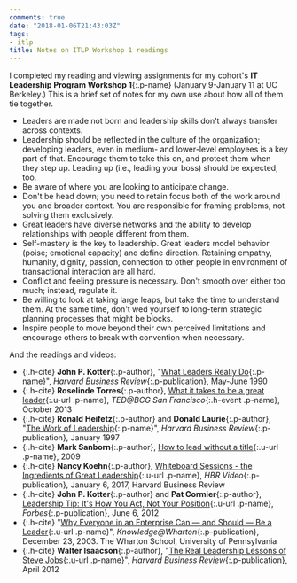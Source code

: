 ```yaml
---
comments: true
date: "2018-01-06T21:43:03Z"
tags:
- itlp
title: Notes on ITLP Workshop 1 readings
---
```


I completed my reading and viewing assignments for my cohort's <span class="h-event">__IT Leadership Program Workshop 1__{:.p-name} (<time class="dt-start" datetime="2017-01-09">January 9</time>-<time class="dt-start" datetime="2017-01-11">January 11</time> at <span class="p-location">UC Berkeley</span>.) This is a brief set of notes for my own use about how all of them tie together. <!--more-->

* Leaders are made not born and leadership skills don't always transfer across contexts.  
* Leadership should be reflected in the culture of the organization; developing leaders, even in medium- and lower-level employees is a key part of that. Encourage them to take this on, and protect them when they step up. Leading up (i.e., leading your boss) should be expected, too.
* Be aware of where you are looking to anticipate change.
* Don't be head down; you need to retain focus both of the work around you and broader context. You are responsible for framing problems, not solving them exclusively.  
* Great leaders have diverse networks and the ability to develop relationships with people different from them.
* Self-mastery is the key to leadership. Great leaders model behavior (poise; emotional capacity) and define direction. Retaining empathy, humanity, dignity, passion, connection to other people in environment of transactional interaction are all hard.
* Conflict and feeling pressure is necessary. Don't smooth over either too much; instead, regulate it.
* Be willing to look at taking large leaps, but take the time to understand them. At the same time, don't wed yourself to long-term strategic planning processes that might be blocks.
* Inspire people to move beyond their own perceived limitations and encourage others to break with convention when necessary.

And the readings and videos:

* {:.h-cite} __John P. Kotter__{:.p-author}, "[What Leaders Really Do](#){:.p-name}", _Harvard Business Review_{:.p-publication}, <time class="dt-published" datetime="1990-05">May-June 1990</time>
* {:.h-cite} __Roselinde Torres__{:.p-author}, [What it takes to be a great leader](https://www.ted.com/talks/roselinde_torres_what_it_takes_to_be_a_great_leader/transcript){:.u-url .p-name}, _TED@BCG San Francisco_{:.h-event .p-name}, <time class="dt-published" datetime="2013-10">October 2013
* {:.h-cite} __Ronald Heifetz__{:.p-author} and __Donald Laurie__{:.p-author}, "[The Work of Leadership](#){:.p-name}", _Harvard Business Review_{:.p-publication}, <time class="dt-published" datetime="1997-01">January 1997</time>
* {:.h-cite} __Mark Sanborn__{:.p-author}, [How to lead without a title](https://www.youtube.com/watch?v=RDJ8kGIDGSI){:.u-url .p-name}, <time class="dt-published">2009</time>
* {:.h-cite} __Nancy Koehn__{:.p-author}, [Whiteboard Sessions - the Ingredients of Great Leadership](https://hbr.org/video/5272934227001/whiteboard-session-the-ingredients-of-great-leadership){:.u-url .p-name}, _HBR Video_{:.p-publication}, <time class="dt-published" datetime="2017-01-06">January 6, 2017</time>, <span class="p-publisher">Harvard Business Review</span>
* {:.h-cite} __John P. Kotter__{:.p-author} and __Pat Cormier__{:.p-author}, [Leadership Tip: It's How You Act, Not Your Position](https://www.forbes.com/sites/johnkotter/2012/06/06/leadership-tip-its-about-how-you-act-not-your-position/){:.u-url .p-name}, _Forbes_{:.p-publication}, <time class="dt-published" datetime="2012-06-06">June 6, 2012</time>
* {:.h-cite} "[Why Everyone in an Enterprise Can — and Should — Be a Leader](http://knowledge.wharton.upenn.edu/article/why-everyone-in-an-enterprise-can-and-should-be-a-leader/){:.u-url .p-name}", _Knowledge@Wharton_{:.p-publication}, <time class="dt-published" datetime="2003-12-23">December 23, 2003</time>. <span class="p-publisher">The Wharton School, University of Pennsylvania</span>
* {:.h-cite} __Walter Isaacson__{:.p-author}, "[The Real Leadership Lessons of Steve Jobs](https://assets.aspeninstitute.org/content/uploads/files/content/docs/about/HBR-Isaacson.pdf){:.u-url .p-name}", _Harvard Business Review_{:.p-publication}, <time class="dt-published" datetime="2012-04">April 2012</time>
